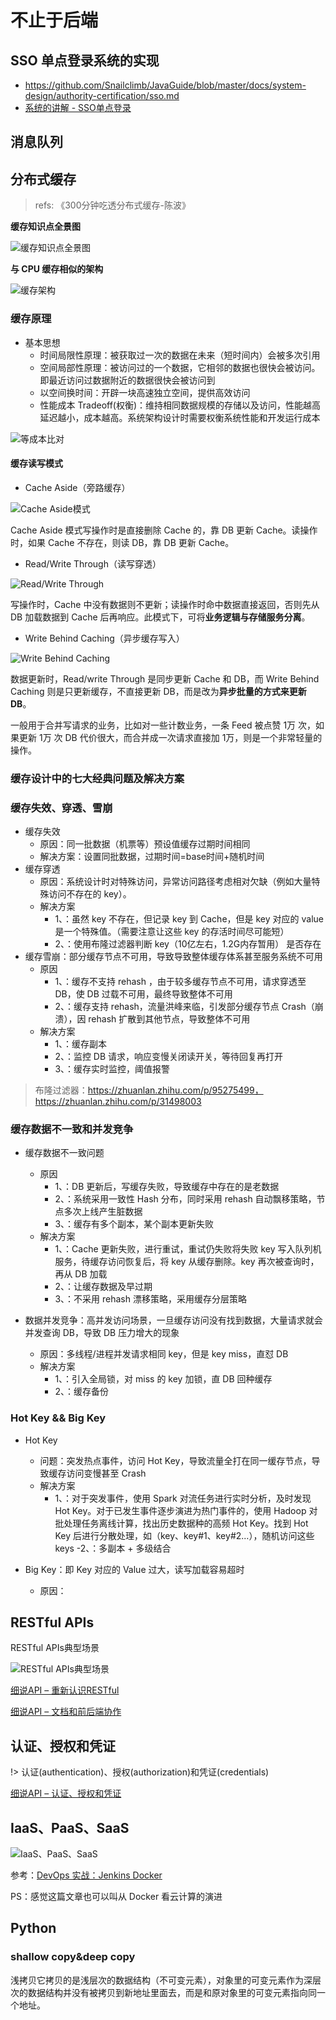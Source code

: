 # 不止于后端

## SSO 单点登录系统的实现

- https://github.com/Snailclimb/JavaGuide/blob/master/docs/system-design/authority-certification/sso.md
- [系统的讲解 - SSO单点登录](https://www.imooc.com/article/286710)

## 消息队列


## 分布式缓存

> refs: 《300分钟吃透分布式缓存-陈波》

**缓存知识点全景图**

![缓存知识点全景图](https://cdn.jsdelivr.net/gh/ssmath/mypic/img20200716171358.png)

**与 CPU 缓存相似的架构**

![缓存架构](https://cdn.jsdelivr.net/gh/ssmath/picgo-pic/img/20200716174555.png)

### 缓存原理

- 基本思想
  - 时间局限性原理：被获取过一次的数据在未来（短时间内）会被多次引用
  - 空间局部性原理：被访问过的一个数据，它相邻的数据也很快会被访问。即最近访问过数据附近的数据很快会被访问到
  - 以空间换时间：开辟一块高速独立空间，提供高效访问
  - 性能成本 Tradeoff(权衡)：维持相同数据规模的存储以及访问，性能越高延迟越小，成本越高。系统架构设计时需要权衡系统性能和开发运行成本

![等成本比对](https://cdn.jsdelivr.net/gh/ssmath/picgo-pic/img/20200716173458.png)

#### 缓存读写模式

- Cache Aside（旁路缓存）

![Cache Aside模式](https://cdn.jsdelivr.net/gh/ssmath/picgo-pic/img/20200716195047.png)

Cache Aside 模式写操作时是直接删除 Cache 的，靠 DB 更新 Cache。读操作时，如果 Cache 不存在，则读 DB，靠 DB 更新 Cache。

- Read/Write Through（读写穿透）

![Read/Write Through](https://cdn.jsdelivr.net/gh/ssmath/picgo-pic/img/20200716195158.png)

写操作时，Cache 中没有数据则不更新；读操作时命中数据直接返回，否则先从 DB 加载数据到 Cache 后再响应。此模式下，可将**业务逻辑与存储服务分离**。

- Write Behind Caching（异步缓存写入）

![Write Behind Caching](https://cdn.jsdelivr.net/gh/ssmath/picgo-pic/img/20200716202034.png)

数据更新时，Read/write Through 是同步更新 Cache 和 DB，而 Write Behind Caching 则是只更新缓存，不直接更新 DB，而是改为**异步批量的方式来更新 DB**。

一般用于合并写请求的业务，比如对一些计数业务，一条 Feed 被点赞 1万 次，如果更新 1万 次 DB 代价很大，而合并成一次请求直接加 1万，则是一个非常轻量的操作。

### 缓存设计中的七大经典问题及解决方案

### 缓存失效、穿透、雪崩

- 缓存失效
  - 原因：同一批数据（机票等）预设值缓存过期时间相同
  - 解决方案：设置同批数据，过期时间=base时间+随机时间
- 缓存穿透
  - 原因：系统设计时对特殊访问，异常访问路径考虑相对欠缺（例如大量特殊访问不存在的 key）。
  - 解决方案
    - 1、：虽然 key 不存在，但记录 key 到 Cache，但是 key 对应的 value 是一个特殊值。（需要注意让这些 key 的存活时间尽可能短）
    - 2、：使用布隆过滤器判断 key（10亿左右，1.2G内存暂用） 是否存在
- 缓存雪崩：部分缓存节点不可用，导致导致整体缓存体系甚至服务系统不可用
  - 原因
    - 1、：缓存不支持 rehash ，由于较多缓存节点不可用，请求穿透至 DB，使 DB 过载不可用，最终导致整体不可用
    - 2、：缓存支持 rehash，流量洪峰来临，引发部分缓存节点 Crash（崩溃），因 rehash 扩散到其他节点，导致整体不可用
  - 解决方案
    - 1、：缓存副本
    - 2、：监控 DB 请求，响应变慢关闭读开关，等待回复再打开
    - 3、：缓存实时监控，阈值报警

> 布隆过滤器：https://zhuanlan.zhihu.com/p/95275499，https://zhuanlan.zhihu.com/p/31498003

### 缓存数据不一致和并发竞争

- 缓存数据不一致问题
  - 原因
    - 1、：DB 更新后，写缓存失败，导致缓存中存在的是老数据
    - 2、：系统采用一致性 Hash 分布，同时采用 rehash 自动飘移策略，节点多次上线产生脏数据
    - 3、：缓存有多个副本，某个副本更新失败
  - 解决方案
    - 1、：Cache 更新失败，进行重试，重试仍失败将失败 key 写入队列机服务，待缓存访问恢复后，将 key 从缓存删除。key 再次被查询时，再从 DB 加载
    - 2、：让缓存数据及早过期
    - 3、：不采用 rehash 漂移策略，采用缓存分层策略

- 数据并发竞争：高并发访问场景，一旦缓存访问没有找到数据，大量请求就会并发查询 DB，导致 DB 压力增大的现象
  - 原因：多线程/进程并发请求相同 key，但是 key miss，直怼 DB
  - 解决方案
    - 1、：引入全局锁，对 miss 的 key 加锁，直 DB 回种缓存
    - 2、：缓存备份

### Hot Key && Big Key

- Hot Key
  - 问题：突发热点事件，访问 Hot Key，导致流量全打在同一缓存节点，导致缓存访问变慢甚至 Crash
  - 解决方案
    - 1、：对于突发事件，使用 Spark 对流任务进行实时分析，及时发现 Hot Key。对于已发生事件逐步演进为热门事件的，使用 Hadoop 对批处理任务离线计算，找出历史数据种的高频 Hot Key。找到 Hot Key 后进行分散处理，如（key、key#1、key#2...），随机访问这些 keys
    -2、：多副本 + 多级结合

- Big Key：即 Key 对应的 Value 过大，读写加载容易超时
  - 原因：

## RESTful APIs

RESTful APIs典型场景

![RESTful APIs典型场景](https://cdn.jsdelivr.net/gh/ssmath/mypic/img/20200210193225.png)

[细说API – 重新认识RESTful](https://insights.thoughtworks.cn/api-restful/)

[细说API – 文档和前后端协作](https://insights.thoughtworks.cn/api-document-front-back-end-collaboration/)

## 认证、授权和凭证

!> 认证(authentication)、授权(authorization)和凭证(credentials)

[细说API – 认证、授权和凭证](https://insights.thoughtworks.cn/api-2/)

## IaaS、PaaS、SaaS

![IaaS、PaaS、SaaS](https://cdn.jsdelivr.net/gh/ssmath/mypic/img/20200210192223.png)

参考：[DevOps 实战：Jenkins Docker](https://cloud.tencent.com/developer/article/1575521)

PS：感觉这篇文章也可以叫从 Docker 看云计算的演进

## Python

### shallow copy&deep copy

浅拷贝它拷贝的是浅层次的数据结构（不可变元素），对象里的可变元素作为深层次的数据结构并没有被拷贝到新地址里面去，而是和原对象里的可变元素指向同一个地址。



